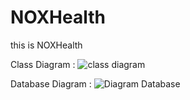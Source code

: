 # NOXHealth


this is NOXHealth

Class Diagram : 
![class diagram](https://user-images.githubusercontent.com/79135457/115811342-b6074700-a419-11eb-8d40-62e6c53caae5.jpg)

Database Diagram :
![Diagram Database](https://user-images.githubusercontent.com/79135457/117403118-e1b62100-af31-11eb-80d6-7a004adb3bc2.jpg)
